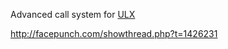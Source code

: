 Advanced call system for [ULX](https://github.com/Nayruden/Ulysses/)

http://facepunch.com/showthread.php?t=1426231
